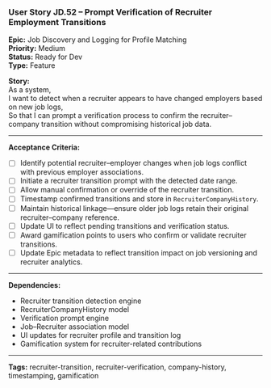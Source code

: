 ### User Story JD.52 – Prompt Verification of Recruiter Employment Transitions

**Epic:** Job Discovery and Logging for Profile Matching  
**Priority:** Medium  
**Status:** Ready for Dev  
**Type:** Feature  

**Story:**  
As a system,  
I want to detect when a recruiter appears to have changed employers based on new job logs,  
So that I can prompt a verification process to confirm the recruiter–company transition without compromising historical job data.

---

**Acceptance Criteria:**
- [ ] Identify potential recruiter–employer changes when job logs conflict with previous employer associations.
- [ ] Initiate a recruiter transition prompt with the detected date range.
- [ ] Allow manual confirmation or override of the recruiter transition.
- [ ] Timestamp confirmed transitions and store in `RecruiterCompanyHistory`.
- [ ] Maintain historical linkage—ensure older job logs retain their original recruiter–company reference.
- [ ] Update UI to reflect pending transitions and verification status.
- [ ] Award gamification points to users who confirm or validate recruiter transitions.
- [ ] Update Epic metadata to reflect transition impact on job versioning and recruiter analytics.

---

**Dependencies:**
- Recruiter transition detection engine
- RecruiterCompanyHistory model
- Verification prompt engine
- Job–Recruiter association model
- UI updates for recruiter profile and transition log
- Gamification system for recruiter-related contributions

---

**Tags:** recruiter-transition, recruiter-verification, company-history, timestamping, gamification
